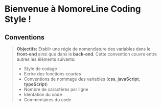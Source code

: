 Bienvenue à NomoreLine **Coding Style** !
=======================

Conventions
-------------

>**Objectifs:**
>  Établir une régle de nomenclature des variables dans le **front-end** ainsi que dans le **back-end**. Cette convention couvre entre autres les éléments suivants:
> - Style de codage
> - Ecrire des fonctions courtes
> - Conventions de nommage des variables (**css**, **javaScript**, **typeScript**)
> - Nombre de caractères par ligne
> - Identation du code
> - Commentaires du code


